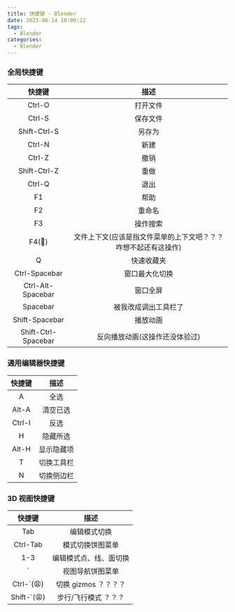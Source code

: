 ```yaml
---
title: 快捷键 - Blender
date: 2023-06-14 10:00:22
tags:
  - Blender
categories:
  - Blender
---
```


### 全局快捷键

|       快捷键        |                              描述                              |
| :-----------------: | :------------------------------------------------------------: |
|       Ctrl-O        |                            打开文件                            |
|       Ctrl-S        |                            保存文件                            |
|    Shift-Ctrl-S     |                             另存为                             |
|       Ctrl-N        |                              新建                              |
|       Ctrl-Z        |                              撤销                              |
|    Shift-Ctrl-Z     |                              重做                              |
|       Ctrl-Q        |                              退出                              |
|         F1          |                              帮助                              |
|         F2          |                             重命名                             |
|         F3          |                            操作搜索                            |
|       F4(🤕)        | 文件上下文(应该是指文件菜单的上下文吧？？？咋想不起还有这操作) |
|          Q          |                           快速收藏夹                           |
|    Ctrl-Spacebar    |                         窗口最大化切换                         |
|  Ctrl-Alt-Spacebar  |                            窗口全屏                            |
|      Spacebar       |                      被我改成调出工具栏了                      |
|   Shift-Spacebar    |                            播放动画                            |
| Shift-Ctrl-Spacebar |                 反向播放动画(这操作还没体验过)                 |

### 通用编辑器快捷键

| 快捷键 |    描述    |
| :----: | :--------: |
|   A    |    全选    |
| Alt-A  |  清空已选  |
| Ctrl-I |    反选    |
|   H    |  隐藏所选  |
| Alt-H  | 显示隐藏项 |
|   T    | 切换工具栏 |
|   N    | 切换侧边栏 |

### 3D 视图快捷键

|   快捷键    |          描述          |
| :---------: | :--------------------: |
|     Tab     |      编辑模式切换      |
|  Ctrl-Tab   |    模式切换饼图菜单    |
|     1-3     | 编辑模式点、线、面切换 |
|      `      |    视图导航饼图菜单    |
| Ctrl-`(😩)  |  切换 gizmos ？？？？  |
| Shift-`(😩) |  步行/飞行模式 ？？？  |
